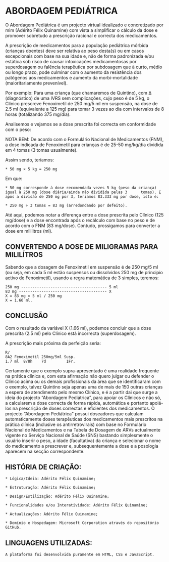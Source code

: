 ﻿# ABORDAGEM PEDIÁTRICA

O Abordagem Pediátrica é um projecto virtual idealizado e concretizado por mim (Adérito Félix Quinamine) com vista a simplificar o cálculo da dose e promover sobretudo a prescrição racional e correcta dos medicamentos.

A prescrição de medicamentos para a população pediátrica mórbida (crianças doentes) deve ser relativa ao peso desta(s) ou em casos excepcionais com base na sua idade e, não de forma padronizada e/ou estática sob risco de causar intoxicações medicamentosas por superdosagem ou falência terapêutica por subdosagem que à curto, médio ou longo prazo, pode culminar com o aumento da resistência dos patógenos aos medicamentos e aumento da morbi-mortalidade (maioritariamente prevenível).

Por exemplo: Para uma criança (que chamaremos de Quintino), com Δ (diagnóstico) de uma IVRS sem complicações, cujo peso é de 5 kg, o Clínico prescreve Fenoximetil de 250 mg/5 ml em suspensão, na dose de 2.5 ml (equivalente a 125 mg) para tomar 3 vezes ao dia com intervalos de 8 horas (totalizando 375 mg/dia).

Analisemos e vejamos se a dose prescrita foi correcta em conformidade com o peso:

NOTA BEM: De acordo com o Formulário Nacional de Medicamentos (FNM), a dose indicada de Fenoximetil para crianças é de 25-50 mg/kg/dia dividida em 4 tomas (3 tomas usualmente).

Assim sendo, teriamos:

	* 50 mg × 5 kg = 250 mg

Em que:

	* 50 mg corresponde à dose recomendada vezes 5 kg (peso da criança) igual à 250 mg (dose diária/ainda não dividida pelas 3 		tomas). E após a divisão de 250 mg por 3, teriamos 83.333 mg por dose, isto é:

	* 250 mg ÷ 3 tomas = 83 mg (arredondando por defeito).

Até aqui, podemos notar a diferença entre a dose prescrita pelo Clínico (125 mg/dose) e a dose encontrada após o recálculo com base no peso e de acordo com o FNM (83 mg/dose). Contudo, prossigamos para converter a dose em mililitros (ml).

## CONVERTENDO A DOSE DE MILIGRAMAS PARA MILILÍTROS

Sabendo que a dosagem de Fenoximetil em suspensão é de 250 mg/5 ml (ou seja, em cada 5 ml estão suspensos ou dissolvidos 250 mg de principio activo de Fenoximetil), usando a regra matemática de 3 simples, teremos:

	250 mg -------------------------------------- 5 ml
	83 mg --------------------------------------- X
	X = 83 mg × 5 ml / 250 mg
	X = 1.66 ml.

## CONCLUSÃO

Com o resultado da variável X (1.66 ml), podemos concluir que a dose prescrita (2.5 ml) pelo Clínico está incorrecta (superdosagem).

A prescrição mais próxima da perfeição seria:

	R/
	8A2 Fenoximetil 250mg/5ml Susp.
	1.7 ml  8/8h    7d         1Fr.

Certamente que o exemplo supra-apresentado é uma realidade frequente na prática clínica e, com esta afirmação não quero julgar ou defender o Clínico acima ou os demais profissionais da área que se identificaram com o exemplo, talvez Quintino seja apenas uma de mais de 150 outras crianças a espera de atendimento pelo mesmo Clínico, e é a partir dai que surge a ideia do projecto “Abordagem Pediátrica”, para apoiar os Clínicos e não só, a calcularem a dose correcta de forma rápida, automática e portanto apoiá-los na prescrição de doses correctas e eficientes dos medicamentos. O projecto “Abordagem Pediátrica" possui doseadores que calculam automaticamente doses terapêuticas dos medicamentos mais prescritos na prática clínica (inclusive os antirretrovirais) com base no Formulário Nacional de Medicamentos e na Tabela de Dosagem de ARVs actualmente vigente no Serviço Nacional de Saúde (SNS) bastando simplesmente o usuário inserir o peso, a idade (facultativa) da criança e selecionar o nome do medicamento a prescrever e, subsequentemente a dose e a posologia aparecem na secção correspondente.

## HISTÓRIA DE CRIAÇÃO:

	* Lógica/Ideia: Adérito Félix Quinamine;

	* Estruturação: Adérito Félix Quinamine;

	* Design/Estilização: Adérito Félix Quinamine;

	* Funcionalidades e/ou Interatividade: Adérito Félix Quinamine;

	* Actualizações: Adérito Félix Quinamine;

	* Domínio e Hospedagem: Microsoft Corporation através do repositório GitHub.

## LINGUAGENS UTILIZADAS:

	A plataforma foi desenvolvida puramente em HTML, CSS e JavaScript.

